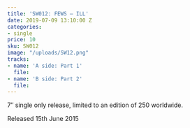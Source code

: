 ```yaml
---
title: 'SW012: FEWS – ILL'
date: 2019-07-09 13:10:00 Z
categories:
- single
price: 10
sku: SW012
image: "/uploads/SW12.png"
tracks:
- name: 'A side: Part 1'
  file: 
- name: 'B side: Part 2'
  file: 
---
```


7″ single only release, limited to an edition of 250 worldwide.

Released 15th June 2015